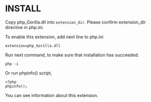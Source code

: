 INSTALL
==========

Copy php_Gorilla.dll into `extension_dir`.
Please confirm extension_dir directive in php.ini.

To enable this extension, add next line to php.ini

    extension=php_Gorilla.dll

Run next command, to make sure that installation has succeeded.

    php -i

Or run phpinfo() script,

    <?php
    phpinfo();

You can see information about this extension.
